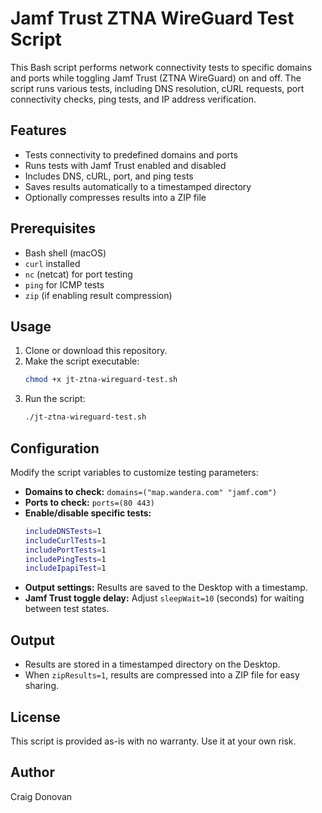 # Jamf Trust ZTNA WireGuard Test Script

This Bash script performs network connectivity tests to specific domains and ports while toggling Jamf Trust (ZTNA WireGuard) on and off. The script runs various tests, including DNS resolution, cURL requests, port connectivity checks, ping tests, and IP address verification.

## Features
- Tests connectivity to predefined domains and ports
- Runs tests with Jamf Trust enabled and disabled
- Includes DNS, cURL, port, and ping tests
- Saves results automatically to a timestamped directory
- Optionally compresses results into a ZIP file

## Prerequisites
- Bash shell (macOS)
- `curl` installed
- `nc` (netcat) for port testing
- `ping` for ICMP tests
- `zip` (if enabling result compression)

## Usage
1. Clone or download this repository.
2. Make the script executable:
   ```bash
   chmod +x jt-ztna-wireguard-test.sh
   ```
3. Run the script:
   ```bash
   ./jt-ztna-wireguard-test.sh
   ```

## Configuration
Modify the script variables to customize testing parameters:
- **Domains to check:** `domains=("map.wandera.com" "jamf.com")`
- **Ports to check:** `ports=(80 443)`
- **Enable/disable specific tests:**
  ```bash
  includeDNSTests=1
  includeCurlTests=1
  includePortTests=1
  includePingTests=1
  includeIpapiTest=1
  ```
- **Output settings:** Results are saved to the Desktop with a timestamp.
- **Jamf Trust toggle delay:** Adjust `sleepWait=10` (seconds) for waiting between test states.

## Output
- Results are stored in a timestamped directory on the Desktop.
- When `zipResults=1`, results are compressed into a ZIP file for easy sharing.

## License
This script is provided as-is with no warranty. Use it at your own risk.

## Author

Craig Donovan
